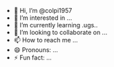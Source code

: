 - 👋 Hi, I’m @colpi1957
- 👀 I’m interested in ...
- 🌱 I’m currently learning .ugs..
- 💞️ I’m looking to collaborate on ...
- 📫 How to reach me ...
- 😄 Pronouns: ...
- ⚡ Fun fact: ...

<!---
colpi1957/colpi1957 is a ✨ special ✨ repository because its `README.md` (this file) appears on your GitHub profile.
You can click the Preview link to take a look at your changes.
--->
